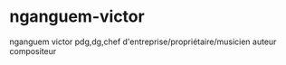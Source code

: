 # nganguem-victor
nganguem victor pdg,dg,chef d'entreprise/propriétaire/musicien auteur compositeur
